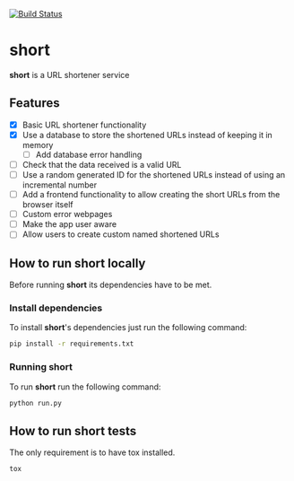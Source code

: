 [![Build Status](https://travis-ci.org/maitesin/short.svg?branch=master)](https://travis-ci.org/maitesin/short)

# short
**short** is a URL shortener service

## Features
- [x] Basic URL shortener functionality
- [x] Use a database to store the shortened URLs instead of keeping it in memory
    - [ ] Add database error handling
- [ ] Check that the data received is a valid URL
- [ ] Use a random generated ID for the shortened URLs instead of using an incremental number
- [ ] Add a frontend functionality to allow creating the short URLs from the browser itself
- [ ] Custom error webpages
- [ ] Make the app user aware
- [ ] Allow users to create custom named shortened URLs

## How to run short locally
Before running **short** its dependencies have to be met.
### Install dependencies
To install **short**'s dependencies just run the following command:
```bash
pip install -r requirements.txt
```
### Running short
To run **short** run the following command:
```bash
python run.py
```

## How to run short tests
The only requirement is to have tox installed.
```bash
tox
```
